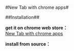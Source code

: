 #New Tab with chrome apps#

##Installation##

**get it on chrome web store：**    
[New Tab with chrome apps](https://chrome.google.com/webstore/detail/new-tab-with-chrome-apps/ckcjokafpkoiijnflcpogblchhoieafj)

**install from source：**    
